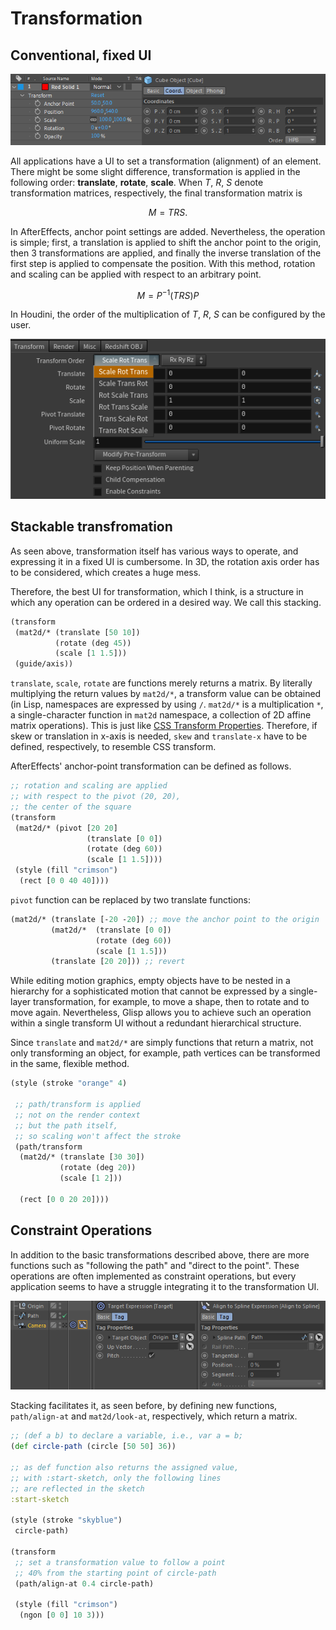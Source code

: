 # Transformation

## Conventional, fixed UI

![](././_media/transform_uis.png)

All applications have a UI to set a transformation (alignment) of an element. There might be some slight difference, transformation is applied in the following order: **translate**, **rotate**, **scale**. When $T$, $R$, $S$ denote transformation matrices, respectively, the final transformation matrix is

$$
M = T R S.
$$

In AfterEffects, anchor point settings are added. Nevertheless, the operation is simple; first, a translation is applied to shift the anchor point to the origin, then 3 transformations are applied, and finally the inverse translation of the first step is applied to compensate the position. With this method, rotation and scaling can be applied with respect to an arbitrary point.

$$
M = P^{-1}  (T R S) P
$$

In Houdini, the order of the multiplication of $T$, $R$, $S$ can be configured by the user.

![](././_media/transform_houdini.png)

## Stackable transfromation

As seen above, transformation itself has various ways to operate, and expressing it in a fixed UI is cumbersome. In 3D, the rotation axis order has to be considered, which creates a huge mess.

Therefore, the best UI for transformation, which I think, is a structure in which any operation can be ordered in a desired way. We call this stacking.

```cljs
(transform
 (mat2d/* (translate [50 10])
          (rotate (deg 45))
          (scale [1 1.5]))
 (guide/axis))
```

`translate`, `scale`, `rotate` are functions merely returns a matrix. By literally multiplying the return values by `mat2d/*`, a transform value can be obtained (in Lisp, namespaces are expressed by using `/`. `mat2d/*` is a multiplication `*`, a single-character function in `mat2d` namespace, a collection of 2D affine matrix operations). This is just like [CSS Transform Properties](https://developer.mozilla.org/en-US/docs/Web/CSS/transform). Therefore, if skew or translation in x-axis is needed, `skew` and `translate-x` have to be defined, respectively, to resemble CSS transform.

AfterEffects' anchor-point transformation can be defined as follows.

```cljs
;; rotation and scaling are applied
;; with respect to the pivot (20, 20),
;; the center of the square
(transform
 (mat2d/* (pivot [20 20]
                 (translate [0 0])
                 (rotate (deg 60))
                 (scale [1 1.5])))
 (style (fill "crimson")
  (rect [0 0 40 40])))
```

`pivot` function can be replaced by two translate functions:

```clojure
(mat2d/* (translate [-20 -20]) ;; move the anchor point to the origin
         (mat2d/*  (translate [0 0])
                   (rotate (deg 60))
                   (scale [1 1.5]))
         (translate [20 20])) ;; revert
```

While editing motion graphics, empty objects have to be nested in a hierarchy for a sophisticated motion that cannot be expressed by a single-layer transformation, for example, to move a shape, then to rotate and to move again. Nevertheless, Glisp allows you to achieve such an operation within a single transform UI without a redundant hierarchical structure.

Since `translate` and `mat2d/*` are simply functions that return a matrix, not only transforming an object, for example, path vertices can be transformed in the same, flexible method.

```cljs
(style (stroke "orange" 4)

 ;; path/transform is applied
 ;; not on the render context
 ;; but the path itself,
 ;; so scaling won't affect the stroke
 (path/transform
  (mat2d/* (translate [30 30])
           (rotate (deg 20))
           (scale [1 2]))

  (rect [0 0 20 20])))
```

## Constraint Operations

In addition to the basic transformations described above, there are more functions such as "following the path" and "direct to the point". These operations are often implemented as constraint operations, but every application seems to have a struggle integrating it to the transformation UI.

![](././_media/transform_constraints.png)

Stacking facilitates it, as seen before, by defining new functions, `path/align-at` and `mat2d/look-at`, respectively, which return a matrix.

```cljs
;; (def a b) to declare a variable, i.e., var a = b;
(def circle-path (circle [50 50] 36))

;; as def function also returns the assigned value,
;; with :start-sketch, only the following lines
;; are reflected in the sketch
:start-sketch

(style (stroke "skyblue")
 circle-path)

(transform
 ;; set a transformation value to follow a point
 ;; 40% from the starting point of circle-path
 (path/align-at 0.4 circle-path)

 (style (fill "crimson")
  (ngon [0 0] 10 3)))
```
